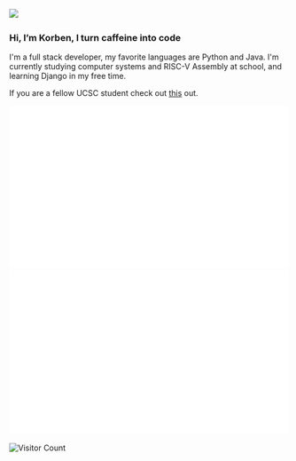 [![](https://img.shields.io/badge/GitHub-Korbexmachina-red)](https://github.com/Korbexmachina)

### Hi, I’m Korben, I turn caffeine into code
I'm a full stack developer, my favorite languages are Python and Java.
I'm currently studying computer systems and RISC-V Assembly at school, and learning Django in my free time.

If you are a fellow UCSC student check out [this](https://slugbites.azurewebsites.net/home/) out.

![](https://raw.githubusercontent.com/korbexmachina/github-stats/master/generated/overview.svg#gh-dark-mode-only)
![](https://raw.githubusercontent.com/korbexmachina/github-stats/master/generated/languages.svg#gh-dark-mode-only)

![Visitor Count](https://profile-counter.glitch.me/korbexmachina/count.svg)
